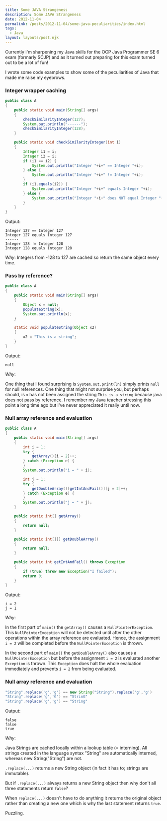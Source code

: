 ```yaml
---
title: Some JAVA Strangeness
description: Some JAVA Strangeness
date: 2012-11-04
permalink: /posts/2012-11-04/some-java-peculiarities/index.html
tags:
  - Java
layout: layouts/post.njk
---
```


Currently I'm sharpening my Java skills for the OCP Java Programmer SE 6 exam (formarly SCJP) and as it turned out preparing for this exam turned out to be a lot of fun!

I wrote some code examples to show some of the peculiarities of Java that made me raise my eyebrows.

### Integer wrapper caching

```java
public class A
{
    public static void main(String[] args)
    {
        checkSimilarityInteger(127);
        System.out.println("------");
        checkSimilarityInteger(128);
    }

    public static void checkSimilarityInteger(int i)
    {
        Integer i1 = i;
        Integer i2 = i;
        if (i1 == i2) {
            System.out.println("Integer "+i+" == Integer "+i);
        } else {
            System.out.println("Integer "+i+" != Integer "+i);
        }
        if (i1.equals(i2)) {
            System.out.println("Integer "+i+" equals Integer "+i);
        } else {
            System.out.println("Integer "+i+" does NOT equal Integer "+i);
        }
    }
}
```

Output:

```text
Integer 127 == Integer 127
Integer 127 equals Integer 127
------
Integer 128 != Integer 128
Integer 128 equals Integer 128
```

_Why_: Integers from -128 to 127 are cached so return the same object every time.

### Pass by reference?

```java
public class A
{
    public static void main(String[] args)
    {
        Object x = null;
        populateString(x);
        System.out.println(x);
    }

    static void populateString(Object x2)
    {
        x2 = "This is a string";
    }
}
```

Output:

```text
null
```

_Why_:

One thing that I found surprising is `System.out.print(ln)` simply prints `null` for null references. One thing that might not surprise you, but perhaps should, is `x` has not been assigned the string `This is a string` because java does not pass by reference. I remember my Java teacher stressing this point a long time ago but I've never appreciated it really until now.

### Null array reference and evaluation

```java
public class A
{
    public static void main(String[] args)
    {
        int i = 1;
        try {
            getArray()[i = 2]++;
        } catch (Exception e) {
        }
        System.out.println("i = " + i);

        int j = 1;
        try {
            getDoubleArray()[getIntAndFail()][j = 2]++;
        } catch (Exception e) {
        }
        System.out.println("j = " + j);
    }

    public static int[] getArray()
    {
        return null;
    }

    public static int[][] getDoubleArray()
    {
        return null;
    }

    public static int getIntAndFail() throws Exception
    {
        if (true) throw new Exception("I failed");
        return 0;
    }
}
```

Output:

```text
i = 2
j = 1
```

_Why_:

In the first part of `main()` the `getArray()` causes a `NullPointerException`. This `NullPointerException` will not be detected until after the other operations within the array reference are evaluated. Hence, the assignment `i = 2` will be completed before the `NullPointerException` is thrown.

In the second part of `main()` the `getDoubleArray()` also causes a `NullPointerException` but before the assignment `i = 2` is evaluated another `Exception` is thrown. This `Exception` does halt the whole evaluation immediately and prevents `i = 2` from being evaluated.

### Null array reference and evaluation

```java
"String".replace('g','g') == new String("String").replace('g','g')
"String".replace('g','G') == "StrinG"
"String".replace('g','g') == "String"
```

Output:

```text
false
false
true
```

_Why_:

Java Strings are cached locally within a lookup table (= interning). All strings created in the language syntax "String" are automatically interned, whereas new String("String") are not.

`.replace(...)` returns a new String object (in fact it has to; strings are immutable).

But if `.replace(...)` always returns a new String object then why don't all three statements return `false`?

When `replace(...)` doesn't have to do anything it returns the original object rather than creating a new one which is why the last statement returns `true`.

Puzzling.
